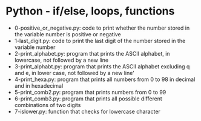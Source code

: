 # Python - if/else, loops, functions
* 0-positive_or_negative.py: code to print whether the number stored in the variable number is positive or negative
* 1-last_digit.py: code to print the last digit of the number stored in the variable number
* 2-print_alphabet.py: program that prints the ASCII alphabet, in lowercase, not followed by a new line
* 3-print_alphabt.py: program that prints the ASCII alphabet excluding q and e, in lower case, not followed by a new line'
* 4-print_hexa.py: program that prints all numbers from 0 to 98 in decimal and in hexadecimal
* 5-print_comb2.py: program that prints numbers from 0 to 99
* 6-print_comb3.py: program that prints all possible different combinations of two digits
* 7-islower.py: function that checks for lowercase character
